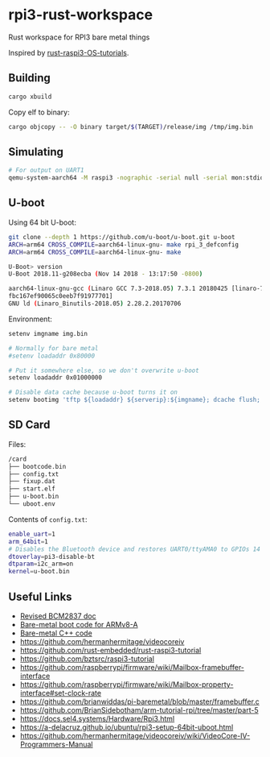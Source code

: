 # rpi3-rust-workspace

Rust workspace for RPI3 bare metal things

Inspired by [rust-raspi3-OS-tutorials](https://github.com/rust-embedded/rust-raspi3-OS-tutorials).

## Building

```rust
cargo xbuild
```

Copy elf to binary:

```bash
cargo objcopy -- -O binary target/$(TARGET)/release/img /tmp/img.bin
```

## Simulating

```bash
# For output on UART1
qemu-system-aarch64 -M raspi3 -nographic -serial null -serial mon:stdio -kernel /path/to/binary
```

## U-boot

Using 64 bit U-boot:

```bash
git clone --depth 1 https://github.com/u-boot/u-boot.git u-boot
ARCH=arm64 CROSS_COMPILE=aarch64-linux-gnu- make rpi_3_defconfig
ARCH=arm64 CROSS_COMPILE=aarch64-linux-gnu- make
```

```bash
U-Boot> version
U-Boot 2018.11-g208ecba (Nov 14 2018 - 13:17:50 -0800)

aarch64-linux-gnu-gcc (Linaro GCC 7.3-2018.05) 7.3.1 20180425 [linaro-7.3-2018.05 revision d29120a424ec
fbc167ef90065c0eeb7f91977701]
GNU ld (Linaro_Binutils-2018.05) 2.28.2.20170706
```

Environment:

```bash
setenv imgname img.bin

# Normally for bare metal
#setenv loadaddr 0x80000

# Put it somewhere else, so we don't overwrite u-boot
setenv loadaddr 0x01000000

# Disable data cache because u-boot turns it on
setenv bootimg 'tftp ${loadaddr} ${serverip}:${imgname}; dcache flush; dcache off; go ${loadaddr}'
```

## SD Card

Files:

```bash
/card
├── bootcode.bin
├── config.txt
├── fixup.dat
├── start.elf
├── u-boot.bin
└── uboot.env
```

Contents of `config.txt`:

```bash
enable_uart=1
arm_64bit=1
# Disables the Bluetooth device and restores UART0/ttyAMA0 to GPIOs 14 and 15
dtoverlay=pi3-disable-bt
dtparam=i2c_arm=on
kernel=u-boot.bin
```

## Useful Links

- [Revised BCM2837 doc](https://github.com/raspberrypi/documentation/files/1888662/BCM2837-ARM-Peripherals.-.Revised.-.V2-1.pdf)
- [Bare-metal boot code for ARMv8-A](http://infocenter.arm.com/help/topic/com.arm.doc.dai0527a/DAI0527A_baremetal_boot_code_for_ARMv8_A_processors.pdf)
- [Bare-metal C++ code](https://github.com/rsta2/circle)
- https://github.com/hermanhermitage/videocoreiv
- https://github.com/rust-embedded/rust-raspi3-tutorial
- https://github.com/bztsrc/raspi3-tutorial
- https://github.com/raspberrypi/firmware/wiki/Mailbox-framebuffer-interface
- https://github.com/raspberrypi/firmware/wiki/Mailbox-property-interface#set-clock-rate
- https://github.com/brianwiddas/pi-baremetal/blob/master/framebuffer.c
- https://github.com/BrianSidebotham/arm-tutorial-rpi/tree/master/part-5
- https://docs.sel4.systems/Hardware/Rpi3.html
- https://a-delacruz.github.io/ubuntu/rpi3-setup-64bit-uboot.html
- https://github.com/hermanhermitage/videocoreiv/wiki/VideoCore-IV-Programmers-Manual
